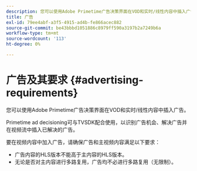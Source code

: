 ```yaml
---
description: 您可以使用Adobe Primetime广告决策界面在VOD和实时/线性内容中插入广告。
title: 广告
exl-id: 79ee4abf-a3f5-4915-ad4b-fe866acec882
source-git-commit: be43bbbd1051886c8979ff590a3197b2a7249b6a
workflow-type: tm+mt
source-wordcount: '113'
ht-degree: 0%

---
```


# 广告及其要求 {#advertising-requirements}

您可以使用Adobe Primetime广告决策界面在VOD和实时/线性内容中插入广告。

Primetime ad decisioning可与TVSDK配合使用，以识别广告机会、解决广告并在视频流中插入已解决的广告。

要在视频内容中加入广告，请确保广告和主视频内容满足以下要求：

* 广告内容的HLS版本不能高于主内容的HLS版本。
* 无论是否对主内容进行多路复用，广告均不必进行多路复用（无限制）。
